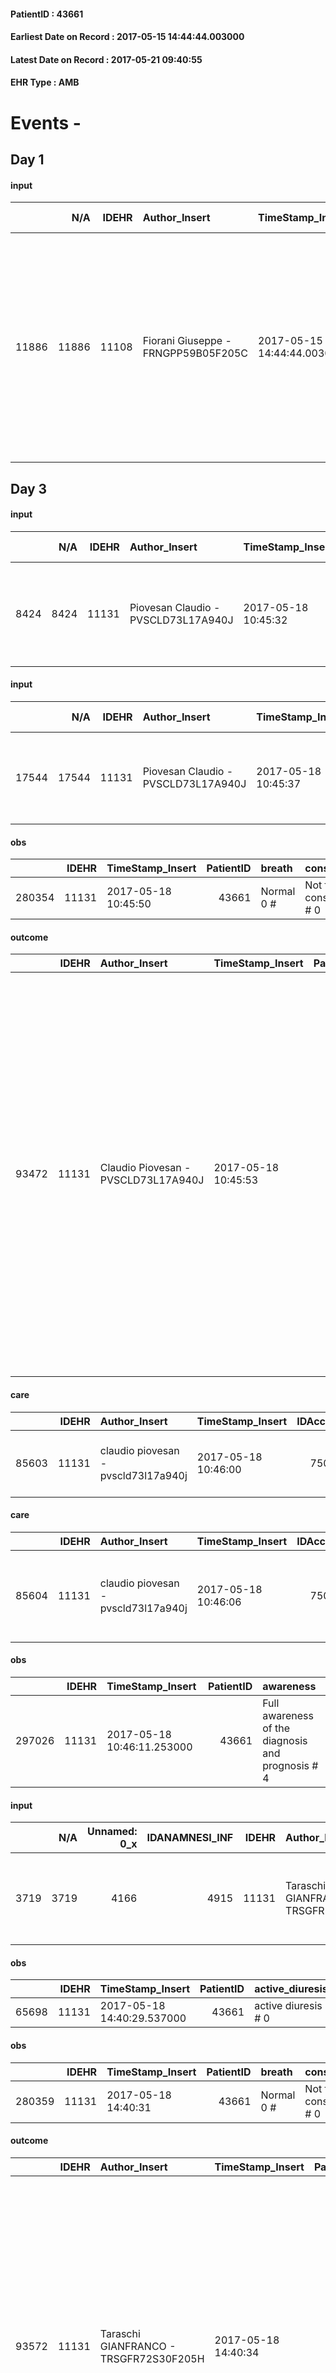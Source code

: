 
#### PatientID : 43661
#### Earliest Date on Record : 2017-05-15 14:44:44.003000
#### Latest Date on Record : 2017-05-21 09:40:55
#### EHR Type : AMB

# Events - 

## Day 1

#### input
|       |    N/A |   IDEHR | Author_Insert                       | TimeStamp_Insert           | EHRType   |   PatientID |   IDDigitalSignDocument | persone_vicine   |   Unnamed: 0_x.1 |   IDANAMNESI_SOCIALE | Patient   | FamigliaAltro   | Paziente_T   | FamigliaAltro_T   |   Non_Rilevabile_x.1 | Note_Non_Rilevabile_x.1   | opt_Problemi   | Note_I                                                                                                                                                                                      | ds_note_timori                                                                                                                                                                                                     | opt_paziente_a   | opt_famiglia_a   | opt_adeguatezza   | opt_paziente_solo   | ds_note_con                                                                                                  | opt_presente_assente   | Presenza_minori   | Caregiver_principale   | opt_capacita     | opt_necessario   | opt_presente   | opt_risorse_ec   | opt_paziente_psi   | opt_Ins_vol   | opt_paziente_ad   | opt_caregiver_ad   | opt_esenzione   | opt_inv_civile   | ds_codice_es   | Needs     | Domestic partnership   | Fragility                    | opt_disponibilita_f   | opt_indennita_acc   | opt_legge   | opt_famiglia_psi   | opt_disponibilit_paz   |
|------:|-------:|--------:|:------------------------------------|:---------------------------|:----------|------------:|------------------------:|:-----------------|-----------------:|---------------------:|:----------|:----------------|:-------------|:------------------|---------------------:|:--------------------------|:---------------|:--------------------------------------------------------------------------------------------------------------------------------------------------------------------------------------------|:-------------------------------------------------------------------------------------------------------------------------------------------------------------------------------------------------------------------|:-----------------|:-----------------|:------------------|:--------------------|:-------------------------------------------------------------------------------------------------------------|:-----------------------|:------------------|:-----------------------|:-----------------|:-----------------|:---------------|:-----------------|:-------------------|:--------------|:------------------|:-------------------|:----------------|:-----------------|:---------------|:----------|:-----------------------|:-----------------------------|:----------------------|:--------------------|:------------|:-------------------|:-----------------------|
| 11886 |  11886 |   11108 | Fiorani Giuseppe - FRNGPP59B05F205C | 2017-05-15 14:44:44.003000 | AMB       |       43661 |                  750447 | N/A              |             6097 |                 3858 | Si#1      | Si#1            | Si#1         | Si#1              |                    0 | NR                        | No#0           | Pz competente,informata della diagnosi e ,secondo la mamma,della prognosi. La mamma √® a sua volta stata informata della gravit√† e dell'assenza di prospettive terapeutiche di trattamento | La mamma mi √® sembrata piuttosto provata dalla gestione della pz;durante il colloquio abbiamo discusso anche l'opzione hospice,che la mamma si √® riservata di attivare in presenza di un ulteriore peggioramento | Congruenti#1     | Congruenti#1     | Si#1              | No#0                | La pz vive con la mamma Elisabetta di aa 73. Il pap√† √® morto da anni. Non vengono segnalate altre risorse. | Presente#1             | No#0              | La mamma               | Incrementabile#1 | No#0             | No#0           | Adeguate#1       | No#0               | No#0          | Totale#2          | Totale#2           | Si#1            | Si#1             | IC 14 e 048    | Clinici#0 | Altro#4                | sovraccarico assistenziale#4 | No#0                  | Si#1                | No#0        | No#0               | No#0                   |


## Day 3

#### input
|      |    N/A |   IDEHR | Author_Insert                       | TimeStamp_Insert    |   IDAccess | EHRType   |   PatientID |   IDDigitalSignDocument | persone_vicine   |   Unnamed: 0_y |   IDANAMNESI_MED |   Non_Rilevabile_y | Note_Non_Rilevabile_y   | opt_consapevolezza                            | diagnosis                                                                                                                     |
|-----:|-------:|--------:|:------------------------------------|:--------------------|-----------:|:----------|------------:|------------------------:|:-----------------|---------------:|-----------------:|-------------------:|:------------------------|:----------------------------------------------|:------------------------------------------------------------------------------------------------------------------------------|
| 8424 |   8424 |   11131 | Piovesan Claudio - PVSCLD73L17A940J | 2017-05-18 10:45:32 |      75026 | AMB       |       43661 |                  753263 | N/A              |          12192 |             6528 |                  0 | NR                      | Full Awareness of diagnosis and prognosis # 5 | aa 51, neoplasia ovarica metastatica al peritoneo e ai linfonodi. Intervento di isteroannessiectomia bilaterale (11/05/2016). |

#### input
|       |    N/A |   IDEHR | Author_Insert                       | TimeStamp_Insert    |   IDAccess | EHRType   |   PatientID |   IDDigitalSignDocument | persone_vicine   |   Unnamed: 0_y.1 |   IDDIAGNOSI_ICD |   Non_Rilevabile_y.1 | Note_Non_Rilevabile_y.1   | I_ICD                                 | II_ICD                                                    | III_ICD                                                                              | IV_ICD                                                  | V_ICD                                                             | I_Anno   | II_Anno   | III_Anno   | IV_Anno   | They go   | I_Mese   |
|------:|-------:|--------:|:------------------------------------|:--------------------|-----------:|:----------|------------:|------------------------:|:-----------------|-----------------:|-----------------:|---------------------:|:--------------------------|:--------------------------------------|:----------------------------------------------------------|:-------------------------------------------------------------------------------------|:--------------------------------------------------------|:------------------------------------------------------------------|:---------|:----------|:-----------|:----------|:----------|:---------|
| 17544 |  17544 |   11131 | Piovesan Claudio - PVSCLD73L17A940J | 2017-05-18 10:45:37 |      75026 | AMB       |       43661 |                  753264 | N/A              |             3105 |             3105 |                    0 | NR                        | 1830 - Tumori maligni dell'ovaio#2105 | 1589 - Tumori maligni del peritoneo, non specificato#2622 | 1962 - Tumori maligni secondari e non specificati dei linfonodi intraaddominali#2142 | 4442 - Embolia e trombosi delle arterie degli arti#3663 | 41519 - Altre forme di embolia polmonare e infarto polmonare#2578 | 2015#55  | 2015#55   | 2015#55    | 2015#55   | 2015#55   | 10#10    |

#### obs
|        |   IDEHR | TimeStamp_Insert    |   PatientID | breath     | consolability           | body_language   | facial_expression           |
|-------:|--------:|:--------------------|------------:|:-----------|:------------------------|:----------------|:----------------------------|
| 280354 |   11131 | 2017-05-18 10:45:50 |       43661 | Normal 0 # | Not for consolation # 0 | Relaxed # 0     | Smiling or inexpressive # 0 |

#### outcome
|       |   IDEHR | Author_Insert                       | TimeStamp_Insert    |   PatientID |   IDDigitalSignDocument |   IDPAI_VIDAS | opt_problem                                                |   opt_problem_num | opt_obiettivo                                                       |   opt_obiettivo_num | opt_stato_problema   |   opt_stato_problema_num | opt_interventi                                                                                                                                                                                                                                                                                                                                                               |   opt_interventi_num |
|------:|--------:|:------------------------------------|:--------------------|------------:|------------------------:|--------------:|:-----------------------------------------------------------|------------------:|:--------------------------------------------------------------------|--------------------:|:---------------------|-------------------------:|:-----------------------------------------------------------------------------------------------------------------------------------------------------------------------------------------------------------------------------------------------------------------------------------------------------------------------------------------------------------------------------|---------------------:|
| 93472 |   11131 | Claudio Piovesan - PVSCLD73L17A940J | 2017-05-18 10:45:53 |       43661 |                  753268 |         95709 | Impaired mobility † / limitation of physical movement # 27 |                 1 | Minimize the possibility of injuries. If present, maintain QoL # 47 |                   4 | Open Problem # 1     |                        1 | Counseling - Helping the patient to set achievable goals # 302; Counseling - Bringing the patient back to reality data # 303; Implementing PAI - Maintaining a correct position in bed # 293; Implementing PAI - Avoiding flawed positions # 294; Implementing PAI - Keep the skin well hydrated and elastic # 295; Implementation PAI - Adjustment of the environment # 296 |                    4 |

#### care
|       |   IDEHR | Author_Insert                       | TimeStamp_Insert    |   IDAccess | EHRType   |   PatientID |   IDTERAPIE_OUTPAT_VIDAS | ds_dose     | opt_via_di_somm        | ds_ora       | dt_data_inizio      |   opt_pregressa |   opt_somm_terapia |   opt_estemporanea |   opt_termina |   opt_somm_in_pompa | opt_farmaco                                            | Note_al_bisogno                   |
|------:|--------:|:------------------------------------|:--------------------|-----------:|:----------|------------:|-------------------------:|:------------|:-----------------------|:-------------|:--------------------|----------------:|-------------------:|-------------------:|--------------:|--------------------:|:-------------------------------------------------------|:----------------------------------|
| 85603 |   11131 | claudio piovesan - pvscld73l17a940j | 2017-05-18 10:46:00 |      75026 | amb       |       43661 |                    63230 | 1/2 ampoule | subcutaneously # 3 = 3 | at need # 24 | 2017-05-18 00:00:00 |               0 |                  0 |                  0 |             0 |                   0 | scopolamine butylbromide (buscopan 20mg / ml fl) # 997 | if gasp or respiratory secretions |

#### care
|       |   IDEHR | Author_Insert                       | TimeStamp_Insert    |   IDAccess | EHRType   |   PatientID |   IDTERAPIE_OUTPAT_VIDAS | ds_dose     | opt_via_di_somm        | ds_ora                                 | dt_data_inizio      | ds_note_y                                                                         |   opt_pregressa |   opt_somm_terapia |   opt_estemporanea |   opt_termina |   opt_somm_in_pompa | opt_farmaco                                | Note_al_bisogno   |
|------:|--------:|:------------------------------------|:--------------------|-----------:|:----------|------------:|-------------------------:|:------------|:-----------------------|:---------------------------------------|:--------------------|:----------------------------------------------------------------------------------|----------------:|-------------------:|-------------------:|--------------:|--------------------:|:-------------------------------------------|:------------------|
| 85604 |   11131 | claudio piovesan - pvscld73l17a940j | 2017-05-18 10:46:06 |      75026 | amb       |       43661 |                    63231 | 1/2 ampoule | subcutaneously # 3 = 3 | 10 # 10; 18 # 18; 2 # 02; # 24 in need | 2017-05-18 00:00:00 | + en (delorazepam) 2 mg vial 1/2 + saline up to 3 ml; administered 1 ml at a time |               0 |                  0 |                  0 |             0 |                   0 | tramadol (contramal 100 mg 2 ml fl) # 1687 | if pain           |

#### obs
|        |   IDEHR | TimeStamp_Insert           |   PatientID | awareness                                         |
|-------:|--------:|:---------------------------|------------:|:--------------------------------------------------|
| 297026 |   11131 | 2017-05-18 10:46:11.253000 |       43661 | Full awareness of the diagnosis and prognosis # 4 |

#### input
|      |    N/A |   Unnamed: 0_x |   IDANAMNESI_INF |   IDEHR | Author_Insert                          | TimeStamp_Insert           |   IDAccess | EHRType   |   PatientID |   IDDigitalSignDocument |   Non_Rilevabile_x | Note_Non_Rilevabile_x   | nutritional            | cognitivo_percettivo   | perc_salute                                                                         | persone_vicine   | Caregiver   | Religion     |
|-----:|-------:|---------------:|-----------------:|--------:|:---------------------------------------|:---------------------------|-----------:|:----------|------------:|------------------------:|-------------------:|:------------------------|:-----------------------|:-----------------------|:------------------------------------------------------------------------------------|:-----------------|:------------|:-------------|
| 3719 |   3719 |           4166 |             4915 |   11131 | Taraschi GIANFRANCO - TRSGFR72S30F205H | 2017-05-18 14:40:24.967000 |      75092 | AMB       |       43661 |                  753760 |                  0 | NR                      | # 0 nausea, emesis # 1 | uncontrolled pain # 0  | perdit√ † performance # 0; perdit√ weight † # 1; increase dell'affaticabilit√ † # 2 | N/A              | mother      | Catholic # 0 |

#### obs
|       |   IDEHR | TimeStamp_Insert           |   PatientID | active_diuresis     | motor_performance        |
|------:|--------:|:---------------------------|------------:|:--------------------|:-------------------------|
| 65698 |   11131 | 2017-05-18 14:40:29.537000 |       43661 | active diuresis # 0 | 10% - Patient dying # 01 |

#### obs
|        |   IDEHR | TimeStamp_Insert    |   PatientID | breath     | consolability           | body_language   | facial_expression           |
|-------:|--------:|:--------------------|------------:|:-----------|:------------------------|:----------------|:----------------------------|
| 280359 |   11131 | 2017-05-18 14:40:31 |       43661 | Normal 0 # | Not for consolation # 0 | Relaxed # 0     | Smiling or inexpressive # 0 |

#### outcome
|       |   IDEHR | Author_Insert                          | TimeStamp_Insert    |   PatientID |   IDDigitalSignDocument |   IDPAI_VIDAS | opt_problem                |   opt_problem_num | opt_obiettivo            |   opt_obiettivo_num | opt_stato_problema   |   opt_stato_problema_num | opt_interventi                                                                                                                                                                                                                                                                                                           |   opt_interventi_num |
|------:|--------:|:---------------------------------------|:--------------------|------------:|------------------------:|--------------:|:---------------------------|------------------:|:-------------------------|--------------------:|:---------------------|-------------------------:|:-------------------------------------------------------------------------------------------------------------------------------------------------------------------------------------------------------------------------------------------------------------------------------------------------------------------------|---------------------:|
| 93572 |   11131 | Taraschi GIANFRANCO - TRSGFR72S30F205H | 2017-05-18 14:40:34 |       43661 |                  753763 |         95809 | Abnormal neurological # 30 |                 4 | Palliative Sedation # 60 |                   4 | Open Problem # 1     |                        1 | Implementation PAI - Administer drugs correctly according to prescription # 490; Implementation of PAI - Evaluate the effectiveness of drug administration # 491; Counseling - Share with the caregiver the therapeutic path # 494; Educational - Educate the caregiver / patient to recognize / treat the symptom # 495 |                    4 |

#### obs
|        |   IDEHR | TimeStamp_Insert           |   PatientID | awareness                                         |
|-------:|--------:|:---------------------------|------------:|:--------------------------------------------------|
| 297039 |   11131 | 2017-05-18 14:40:36.587000 |       43661 | Full awareness of the diagnosis and prognosis # 4 |


## Day 4

#### input
|       |    N/A |   IDEHR | Author_Insert                       | TimeStamp_Insert    |   IDAccess | EHRType   |   PatientID |   IDDigitalSignDocument | persone_vicine   |   Unnamed: 0_y.1 |   IDDIAGNOSI_ICD |   Non_Rilevabile_y.1 | Note_Non_Rilevabile_y.1   | I_ICD                                 | II_ICD                                                    | III_ICD                                                                              | IV_ICD                                                                                       | V_ICD                                                             | I_Anno   | II_Anno   | III_Anno   | IV_Anno   | They go   | I_Mese   |
|------:|-------:|--------:|:------------------------------------|:--------------------|-----------:|:----------|------------:|------------------------:|:-----------------|-----------------:|-----------------:|---------------------:|:--------------------------|:--------------------------------------|:----------------------------------------------------------|:-------------------------------------------------------------------------------------|:---------------------------------------------------------------------------------------------|:------------------------------------------------------------------|:---------|:----------|:-----------|:----------|:----------|:---------|
| 17561 |  17561 |   11131 | Piovesan Claudio - PVSCLD73L17A940J | 2017-05-19 12:54:09 |      75209 | AMB       |       43661 |                  754927 | N/A              |             3122 |             3122 |                    0 | NR                        | 1830 - Tumori maligni dell'ovaio#2105 | 1589 - Tumori maligni del peritoneo, non specificato#2622 | 1962 - Tumori maligni secondari e non specificati dei linfonodi intraaddominali#2142 | 45340 - Embolia venosa e trombosi di vasi profondi non specificati degli arti inferiori#3675 | 41519 - Altre forme di embolia polmonare e infarto polmonare#2578 | 2015#55  | 2015#55   | 2015#55    | 2015#55   | 2015#55   | 10#10    |

#### obs
|        |   IDEHR | TimeStamp_Insert    |   PatientID | breath     | consolability           | body_language   | facial_expression           |
|-------:|--------:|:--------------------|------------:|:-----------|:------------------------|:----------------|:----------------------------|
| 280374 |   11131 | 2017-05-19 12:54:19 |       43661 | Normal 0 # | Not for consolation # 0 | Relaxed # 0     | Smiling or inexpressive # 0 |

#### outcome
|       |   IDEHR | Author_Insert                       | TimeStamp_Insert    |   PatientID |   IDDigitalSignDocument |   IDPAI_VIDAS | opt_problem                |   opt_problem_num | opt_obiettivo            |   opt_obiettivo_num | opt_stato_problema   |   opt_stato_problema_num | opt_interventi                                                                                                                                                                                                                                                                                                           |   opt_interventi_num |
|------:|--------:|:------------------------------------|:--------------------|------------:|------------------------:|--------------:|:---------------------------|------------------:|:-------------------------|--------------------:|:---------------------|-------------------------:|:-------------------------------------------------------------------------------------------------------------------------------------------------------------------------------------------------------------------------------------------------------------------------------------------------------------------------|---------------------:|
| 93793 |   11131 | Claudio Piovesan - PVSCLD73L17A940J | 2017-05-19 12:54:22 |       43661 |                  754930 |         96031 | Abnormal neurological # 30 |                 4 | Palliative Sedation # 60 |                   4 | Open Problem # 1     |                        1 | Implementation PAI - Administer drugs correctly according to prescription # 490; Implementation of PAI - Evaluate the effectiveness of drug administration # 491; Counseling - Share with the caregiver the therapeutic path # 494; Educational - Educate the caregiver / patient to recognize / treat the symptom # 495 |                    4 |

#### outcome
|       |   IDEHR | Author_Insert                       | TimeStamp_Insert    |   PatientID |   IDDigitalSignDocument |   IDPAI_VIDAS | opt_problem                                                |   opt_problem_num | opt_obiettivo                                                       |   opt_obiettivo_num | opt_stato_problema   |   opt_stato_problema_num | opt_interventi                                                                                                                                                                                                                                                                                                                                                               |   opt_interventi_num |
|------:|--------:|:------------------------------------|:--------------------|------------:|------------------------:|--------------:|:-----------------------------------------------------------|------------------:|:--------------------------------------------------------------------|--------------------:|:---------------------|-------------------------:|:-----------------------------------------------------------------------------------------------------------------------------------------------------------------------------------------------------------------------------------------------------------------------------------------------------------------------------------------------------------------------------|---------------------:|
| 93794 |   11131 | Claudio Piovesan - PVSCLD73L17A940J | 2017-05-19 12:54:31 |       43661 |                  754931 |         96032 | Impaired mobility † / limitation of physical movement # 27 |                 1 | Minimize the possibility of injuries. If present, maintain QoL # 47 |                   4 | Open Problem # 1     |                        1 | Counseling - Helping the patient to set achievable goals # 302; Counseling - Bringing the patient back to reality data # 303; Implementing PAI - Maintaining a correct position in bed # 293; Implementing PAI - Avoiding flawed positions # 294; Implementing PAI - Keep the skin well hydrated and elastic # 295; Implementation PAI - Adjustment of the environment # 296 |                    4 |

#### care
|       |   IDEHR | Author_Insert                       | TimeStamp_Insert    |   IDAccess | EHRType   |   PatientID |   IDTERAPIE_OUTPAT_VIDAS | ds_dose     | opt_via_di_somm        | ds_ora                                 | dt_data_inizio      | ds_note_y                                                                                          |   opt_pregressa |   opt_somm_terapia |   opt_estemporanea |   opt_termina |   opt_somm_in_pompa | opt_farmaco                                | Note_al_bisogno   |
|------:|--------:|:------------------------------------|:--------------------|-----------:|:----------|------------:|-------------------------:|:------------|:-----------------------|:---------------------------------------|:--------------------|:---------------------------------------------------------------------------------------------------|----------------:|-------------------:|-------------------:|--------------:|--------------------:|:-------------------------------------------|:------------------|
| 85801 |   11131 | claudio piovesan - pvscld73l17a940j | 2017-05-19 12:54:41 |      75209 | amb       |       43661 |                    63428 | 1/2 ampoule | subcutaneously # 3 = 3 | 10 # 10; 18 # 18; 2 # 02; # 24 in need | 2017-05-18 00:00:00 | + en (delorazepam) 2 mg vial 1/2 + saline up to 3 ml; administered 1 ml at a time from the syringe |               0 |                  0 |                  0 |             0 |                   0 | tramadol (contramal 100 mg 2 ml fl) # 1687 | if pain.          |

#### care
|       |   IDEHR | Author_Insert                       | TimeStamp_Insert    |   IDAccess | EHRType   |   PatientID |   IDTERAPIE_OUTPAT_VIDAS | ds_dose   | opt_via_di_somm        | ds_ora          | dt_data_inizio      |   opt_pregressa |   opt_somm_terapia |   opt_estemporanea |   opt_termina |   opt_somm_in_pompa | opt_farmaco                        |
|------:|--------:|:------------------------------------|:--------------------|-----------:|:----------|------------:|-------------------------:|:----------|:-----------------------|:----------------|:--------------------|----------------:|-------------------:|-------------------:|--------------:|--------------------:|:-----------------------------------|
| 85802 |   11131 | claudio piovesan - pvscld73l17a940j | 2017-05-19 12:54:45 |      75209 | amb       |       43661 |                    63429 | 1 ampoule | subcutaneously # 3 = 3 | 08 # 8; 20 # 20 | 2017-05-19 00:00:00 |               0 |                  0 |                  0 |             0 |                   0 | lovenox® (clexane 4,000 iu) # 1134 |


## Day 6

#### obs
|        |   IDEHR | TimeStamp_Insert           |   PatientID |
|-------:|--------:|:---------------------------|------------:|
| 297086 |   11131 | 2017-05-21 09:40:53.023000 |       43661 |

#### death
|      |   IDDecesso |   IDEHR | Author_Insert                         | TimeStamp_Insert    |   PatientID |   IDDigitalSignDocument | Date                | Luogo_decesso   |
|-----:|------------:|--------:|:--------------------------------------|:--------------------|------------:|------------------------:|:--------------------|:----------------|
| 2029 |        2043 |   11131 | Fulvio P. D'Ostuni - DSTFVP72B02A662P | 2017-05-21 09:40:55 |       43661 |                  756353 | 2017-05-20 23:00:57 | # 2 Domicile    |


